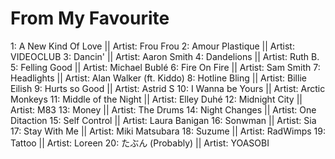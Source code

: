 # From My Favourite

1: A New Kind Of Love || Artist: Frou Frou
2: Amour Plastique || Artist: VIDEOCLUB
3: Dancin' || Artist: Aaron Smith
4: Dandelions || Artist: Ruth B.
5: Felling Good || Artist: Michael Bublé
6: Fire On Fire || Artist: Sam Smith
7: Headlights || Artist: Alan Walker (ft. Kiddo)
8: Hotline Bling || Artist: Billie Eilish
9: Hurts so Good || Artist: Astrid S
10: I Wanna be Yours || Artist: Arctic Monkeys
11: Middle of the Night || Artist: Elley Duhé
12: Midnight City || Artist: M83
13: Money || Artist: The Drums
14: Night Changes || Artist: One Ditaction
15: Self Control || Artist: Laura Banigan
16: Sonwman || Artist: Sia
17: Stay With Me || Artist: Miki Matsubara
18: Suzume || Artist: RadWimps
19: Tattoo || Artist: Loreen
20: たぶん (Probably) || Artist: YOASOBI
